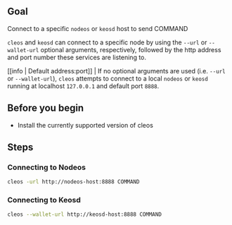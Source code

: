 ## Goal

Connect to a specific `nodeos` or `keosd` host to send COMMAND

`cleos` and `keosd` can connect to a specific node by using the `--url` or `--wallet-url` optional arguments, respectively, followed by the http address and port number these services are listening to.

[[info | Default address:port]]
| If no optional arguments are used (i.e. `--url` or `--wallet-url`), `cleos` attempts to connect to a local `nodeos` or `keosd` running at localhost `127.0.0.1` and default port `8888`.

## Before you begin

* Install the currently supported version of cleos

## Steps
### Connecting to Nodeos

```sh
cleos -url http://nodeos-host:8888 COMMAND
```

### Connecting to Keosd

```sh
cleos --wallet-url http://keosd-host:8888 COMMAND
```

